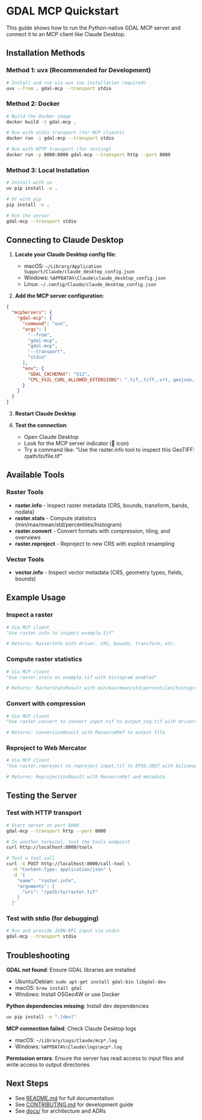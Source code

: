 # GDAL MCP Quickstart

This guide shows how to run the Python-native GDAL MCP server and connect it to an MCP client like Claude Desktop.

## Installation Methods

### Method 1: uvx (Recommended for Development)

```bash
# Install and run via uvx (no installation required)
uvx --from . gdal-mcp --transport stdio
```

### Method 2: Docker

```bash
# Build the Docker image
docker build -t gdal-mcp .

# Run with stdio transport (for MCP clients)
docker run -i gdal-mcp --transport stdio

# Run with HTTP transport (for testing)
docker run -p 8000:8000 gdal-mcp --transport http --port 8000
```

### Method 3: Local Installation

```bash
# Install with uv
uv pip install -e .

# Or with pip
pip install -e .

# Run the server
gdal-mcp --transport stdio
```

## Connecting to Claude Desktop

1. **Locate your Claude Desktop config file**:
   - macOS: `~/Library/Application Support/Claude/claude_desktop_config.json`
   - Windows: `%APPDATA%\Claude\claude_desktop_config.json`
   - Linux: `~/.config/Claude/claude_desktop_config.json`

2. **Add the MCP server configuration**:

```json
{
  "mcpServers": {
    "gdal-mcp": {
      "command": "uvx",
      "args": [
        "--from",
        "gdal-mcp",
        "gdal-mcp",
        "--transport",
        "stdio"
      ],
      "env": {
        "GDAL_CACHEMAX": "512",
        "CPL_VSIL_CURL_ALLOWED_EXTENSIONS": ".tif,.tiff,.vrt,.geojson,.json,.shp"
      }
    }
  }
}
```

3. **Restart Claude Desktop**

4. **Test the connection**:
   - Open Claude Desktop
   - Look for the MCP server indicator (🔌 icon)
   - Try a command like: "Use the raster.info tool to inspect this GeoTIFF: /path/to/file.tif"

## Available Tools

### Raster Tools

- **raster.info** - Inspect raster metadata (CRS, bounds, transform, bands, nodata)
- **raster.stats** - Compute statistics (min/max/mean/std/percentiles/histogram)
- **raster.convert** - Convert formats with compression, tiling, and overviews
- **raster.reproject** - Reproject to new CRS with explicit resampling

### Vector Tools

- **vector.info** - Inspect vector metadata (CRS, geometry types, fields, bounds)

## Example Usage

### Inspect a raster
```python
# Via MCP client
"Use raster.info to inspect example.tif"

# Returns: RasterInfo with driver, CRS, bounds, transform, etc.
```

### Compute raster statistics
```python
# Via MCP client
"Use raster.stats on example.tif with histogram enabled"

# Returns: RasterStatsResult with min/max/mean/std/percentiles/histogram
```

### Convert with compression
```python
# Via MCP client
"Use raster.convert to convert input.tif to output_cog.tif with driver=COG and compression=deflate"

# Returns: ConversionResult with ResourceRef to output file
```

### Reproject to Web Mercator
```python
# Via MCP client
"Use raster.reproject to reproject input.tif to EPSG:3857 with bilinear resampling, save to output.tif"

# Returns: ReprojectionResult with ResourceRef and metadata
```

## Testing the Server

### Test with HTTP transport

```bash
# Start server on port 8000
gdal-mcp --transport http --port 8000

# In another terminal, test the tools endpoint
curl http://localhost:8000/tools

# Test a tool call
curl -X POST http://localhost:8000/call-tool \
  -H "Content-Type: application/json" \
  -d '{
    "name": "raster.info",
    "arguments": {
      "uri": "/path/to/raster.tif"
    }
  }'
```

### Test with stdio (for debugging)

```bash
# Run and provide JSON-RPC input via stdin
gdal-mcp --transport stdio
```

## Troubleshooting

**GDAL not found**: Ensure GDAL libraries are installed
- Ubuntu/Debian: `sudo apt-get install gdal-bin libgdal-dev`
- macOS: `brew install gdal`
- Windows: Install OSGeo4W or use Docker

**Python dependencies missing**: Install dev dependencies
```bash
uv pip install -e ".[dev]"
```

**MCP connection failed**: Check Claude Desktop logs
- macOS: `~/Library/Logs/Claude/mcp*.log`
- Windows: `%APPDATA%\Claude\logs\mcp*.log`

**Permission errors**: Ensure the server has read access to input files and write access to output directories

## Next Steps

- See [README.md](README.md) for full documentation
- See [CONTRIBUTING.md](CONTRIBUTING.md) for development guide
- See [docs/](docs/) for architecture and ADRs
